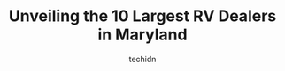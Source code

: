 ---
layout: ampstory
image: https://i0.wp.com/paketmu.com/wp-content/uploads/2023/06/queenstown-rv-0-in-maryland-1686367720.jpeg?resize=640,853
author: techidn
featured: false
description: Explore the diverse RV Dealer scene in Maryland, home to an incredible selection of 10 establishments catering to every taste. Whether youre in search of iconic favorites or undiscovered tr
title: Unveiling the 10 Largest RV Dealers in Maryland
cover:
   title: Unveiling the 10 Largest RV Dealers in Maryland
   subtitle: RICKPATE
   background: https://paketmu.com/wp-content/uploads/2023/06/queenstown-rv-0-in-maryland-1686367720.jpeg

pages: 
 - layout: thirds
   top: <h1>#1 Beckleys RVs Thurmont</h1>
   bottom: "<p>From the initial tour of our RV to driving it off the lot it was a positive experience. We received consistent email communication while waiting for delivery, and on pick</p>"
   background: https://paketmu.com/wp-content/uploads/2023/06/queenstown-rv-1-in-maryland-1686367721.jpeg
   backgroundblur: true
 - layout: thirds
   top: <h1>#2 Chesaco RV - Joppa</h1>
   bottom: "<p>I bought my camper from this dealer new in 2018. Spent extra for the extended warranty. When I took my camper in for repair in January 2022, I was told it would be a few </p>"
   background: https://paketmu.com/wp-content/uploads/2023/06/queenstown-rv-2-in-maryland-1686367723.jpeg
   cta:
      link: https://paketmu.com/unveiling-the-10-largest-rv-dealers-in-maryland/
      text: Unveiling the 10 Largest RV Dealers in Maryland
 - layout: thirds
   top: <h1>#3 Leos Vacation Center Inc</h1>
   bottom: "<p>We spent months looking at options to upgrade our old pull behind travel trailer and happened upon Leos and the Alliance brand.  After meeting with Lauren and seeing sev</p>"
   background: https://paketmu.com/wp-content/uploads/2023/06/queenstown-rv-3-in-maryland-1686367723.jpeg
   cta:
      link: https://paketmu.com/unveiling-the-10-largest-rv-dealers-in-maryland/
      text: Unveiling the 10 Largest RV Dealers in Maryland
 - layout: thirds
   top: <h1>#4 Chesaco RV - Frederick</h1>
   bottom: "<p>1501 E Patrick St, Frederick, MD 21701, United States</p>"
   background: https://images.unsplash.com/photo-1609083590460-7b8cc0ca65f8?ixlib=rb-4.0.3&ixid=MnwxMjA3fDB8MHxwaG90by1wYWdlfHx8fGVufDB8fHx8&auto=format&fit=crop&w=640&h=853&q=80
   cta:
      link: https://paketmu.com/unveiling-the-10-largest-rv-dealers-in-maryland/
      text: Unveiling the 10 Largest RV Dealers in Maryland
 - layout: thirds
   top: <h1>#5 Chesaco RV - Gambrills</h1>
   bottom: "<p>842 MD-3, Gambrills, MD 21054, United States</p>"
   background: https://images.unsplash.com/photo-1553949345-eb786bb3f7ba?ixlib=rb-4.0.3&ixid=MnwxMjA3fDB8MHxwaG90by1wYWdlfHx8fGVufDB8fHx8&auto=format&fit=crop&w=640&h=853&q=80
   cta:
      link: https://paketmu.com/unveiling-the-10-largest-rv-dealers-in-maryland/
      text: Unveiling the 10 Largest RV Dealers in Maryland
 - layout: thirds
   top: <h1>#6 Economy RVs</h1>
   bottom: "<p>29020 Three Notch Rd, Mechanicsville, MD 20659, United States</p>"
   background: https://images.unsplash.com/photo-1496096265110-f83ad7f96608?ixlib=rb-4.0.3&ixid=MnwxMjA3fDB8MHxwaG90by1wYWdlfHx8fGVufDB8fHx8&auto=format&fit=crop&w=640&h=853&q=80
   cta:
      link: https://paketmu.com/unveiling-the-10-largest-rv-dealers-in-maryland/
      text: Unveiling the 10 Largest RV Dealers in Maryland
 - layout: thirds
   top: <h1>#7 Meyers Bay RV</h1>
   bottom: "<p>1002 Pulaski Hwy, Joppatowne, MD 21085, United States</p>"
   background: https://images.unsplash.com/photo-1602536052359-ef94c21c5948?ixlib=rb-4.0.3&ixid=MnwxMjA3fDB8MHxwaG90by1wYWdlfHx8fGVufDB8fHx8&auto=format&fit=crop&w=640&h=853&q=80
   cta:
      link: https://paketmu.com/unveiling-the-10-largest-rv-dealers-in-maryland/
      text: Unveiling the 10 Largest RV Dealers in Maryland
 - layout: thirds
   middle: Continue reading...
   background: https://images.unsplash.com/photo-1608501821300-4f99e58bba77?ixlib=rb-4.0.3&ixid=MnwxMjA3fDB8MHxwaG90by1wYWdlfHx8fGVufDB8fHx8&auto=format&fit=crop&w=640&h=853&q=80
   cta:
      link: https://paketmu.com/unveiling-the-10-largest-rv-dealers-in-maryland/
      text: Unveiling the 10 Largest RV Dealers in Maryland
      
---
